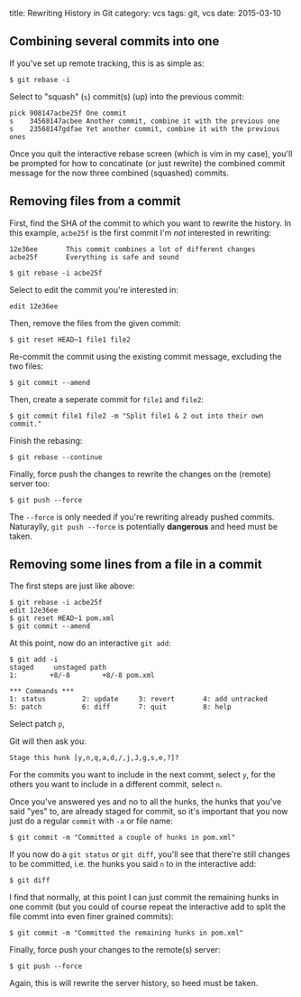 title: Rewriting History in Git
category: vcs
tags: git, vcs
date: 2015-03-10

## Combining several commits into one

If you've set up remote tracking, this is as simple as:

    $ git rebase -i

Select to "squash" (`s`) commit(s) (up) into the previous commit:

    pick 908147acbe25f One commit
    s    34568147acbee Another commit, combine it with the previous one
    s    23568147gdfae Yet another commit, combine it with the previous ones

Once you quit the interactive rebase screen (which is vim in my case),
you'll be prompted for how to concatinate (or just rewrite) the
combined commit message for the now three combined (squashed) commits.

## Removing files from a commit

First, find the SHA of the commit to which you want to rewrite the
history. In this example, `acbe25f` is the first commit I'm
*not* interested in rewriting:

    12e36ee       This commit combines a lot of different changes
    acbe25f       Everything is safe and sound

    $ git rebase -i acbe25f

Select to edit the commit you're interested in:

    edit 12e36ee

Then, remove the files from the given commit:

    $ git reset HEAD~1 file1 file2

Re-commit the commit using the existing commit message, excluding the
two files:

    $ git commit --amend

Then, create a seperate commit for `file1` and `file2`:

    $ git commit file1 file2 -m "Split file1 & 2 out into their own commit."

Finish the rebasing:

    $ git rebase --continue

Finally, force push the changes to rewrite the changes on the (remote)
server too:

    $ git push --force

The `--force` is only needed if you're rewriting already pushed
commits. Naturaylly, `git push --force` is potentially **dangerous**
and heed must be taken.

## Removing some lines from a file in a commit

The first steps are just like above:

    $ git rebase -i acbe25f
    edit 12e36ee
    $ git reset HEAD~1 pom.xml
    $ git commit --amend

At this point, now do an interactive `git add`:

    $ git add -i
    staged     unstaged path
    1:        +8/-8        +8/-8 pom.xml

    *** Commands ***
    1: status         2: update     3: revert       4: add untracked
    5: patch          6: diff       7: quit         8: help


Select patch `p`,

Git will then ask you:

    Stage this hunk [y,n,q,a,d,/,j,J,g,s,e,?]?

For the commits you want to include in the next commt, select `y`, for
the others you want to include in a different commit, select `n`.

Once you've answered yes and no to all the hunks, the hunks that
you've said "yes" to, are already staged for commit, so it's important
that you now just do a regular `commit` with `-a` or file name:

    $ git commit -m "Committed a couple of hunks in pom.xml"

If you now do a `git status` or `git diff`, you'll see that there're
still changes to be committed, i.e. the hunks you said `n` to in the
interactive add:

    $ git diff

I find that normally, at this point I can just commit the remaining
hunks in one commit (but you could of course repeat the interactive
add to split the file commt into even finer grained commits):

    $ git commit -m "Committed the remaining hunks in pom.xml"

Finally, force push your changes to the remote(s) server:

    $ git push --force

Again, this is will rewrite the server history, so heed must be
taken.
